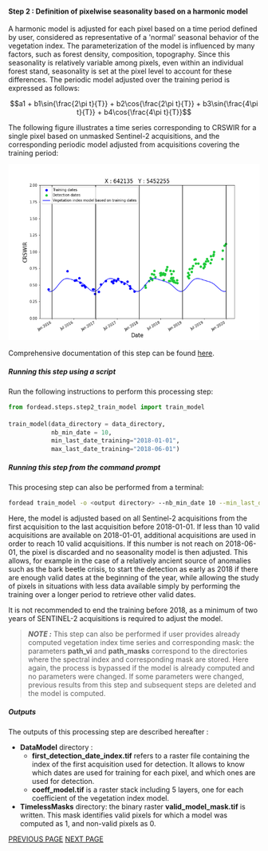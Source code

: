 #### Step 2 : Definition of pixelwise seasonality based on a harmonic model

A harmonic model is adjusted for each pixel based on a time period defined by user, considered as representative of a 'normal' seasonal behavior of the vegetation index.
The parameterization of the model is influenced by many factors, such as forest density, composition, topography. 
Since this seasonality is relatively variable among pixels, even within an individual forest stand, seasonality is set at the pixel level to account for these differences. 
The periodic model adjusted over the training period is expressed as follows:
```math
a1 + b1\sin{\frac{2\pi t}{T}} + b2\cos{\frac{2\pi t}{T}} + b3\sin{\frac{4\pi t}{T}} + b4\cos{\frac{4\pi t}{T}}
```

The following figure illustrates a time series corresponding to CRSWIR for a single pixel based on unmasked Sentinel-2 acquisitions, and the corresponding periodic model adjusted from acquisitions covering the training period:

![vegetation_index_model](Figures/model_X642135_Y5452255.png "vegetation_index_model")

Comprehensive documentation of this step can be found [here](https://fordead.gitlab.io/fordead_package/docs/user_guides/english/02_train_model/).

##### Running this step using a script

Run the following instructions to perform this processing step:
```python
from fordead.steps.step2_train_model import train_model

train_model(data_directory = data_directory, 
            nb_min_date = 10, 
            min_last_date_training="2018-01-01", 
            max_last_date_training="2018-06-01")
```

##### Running this step from the command prompt

This procesing step can also be performed from a terminal:

```bash
fordead train_model -o <output directory> --nb_min_date 10 --min_last_date_training 2018-01-01 --max_last_date_training 2018-06-01
```
Here, the model is adjusted based on all Sentinel-2 acquisitions from the first acquisition to the last acquisition before 2018-01-01. 
If less than 10 valid acquisitions are available on 2018-01-01, additional acquisitions are used in order to reach 10 valid acquisitions. If this number is not reach on 2018-06-01, 
the pixel is discarded and no seasonality model is then adjusted.
This allows, for example in the case of a relatively ancient source of anomalies such as the bark beetle crisis, to start the detection as early as 2018 if there are enough valid dates at the beginning of the year, while allowing the study of pixels in situations with less data available simply by performing the training over a longer period to retrieve other valid dates. 

It is not recommended to end the training before 2018, as a minimum of two years of SENTINEL-2 acquisitions is required to adjust the model.

> **_NOTE :_** This step can also be performed if user provides already computed vegetation index time series and corresponding mask: the parameters **path_vi** and **path_masks** correspond to the directories where the spectral index and corresponding mask are stored.
Here again, the process is bypassed if the model is already computed and no parameters were changed. 
If some parameters were changed, previous results from this step and subsequent steps are deleted and the model is computed.

##### Outputs

The outputs of this processing step are described hereafter :
- **DataModel** directory :
    - **first_detection_date_index.tif** refers to a raster file containing the index of the first acquisition used for detection. 
	It allows to know which dates are used for training for each pixel, and which ones are used for detection.
    - **coeff_model.tif** is a raster stack including 5 layers, one for each coefficient of the vegetation index model.
- **TimelessMasks** directory: the binary raster **valid_model_mask.tif** is written. This mask identifies valid pixels for which a model was computed as 1, and non-valid pixels as 0.


[PREVIOUS PAGE](https://fordead.gitlab.io/fordead_package/docs/Tutorial/01_compute_masked_vegetationindex) [NEXT PAGE](https://fordead.gitlab.io/fordead_package/docs/Tutorial/03_dieback_detection)
